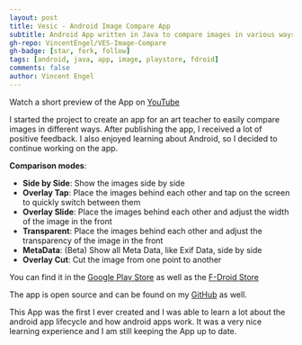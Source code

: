 ```yaml
---
layout: post
title: Vesic - Android Image Compare App
subtitle: Android App written in Java to compare images in various ways
gh-repo: VincentEngel/VES-Image-Compare
gh-badge: [star, fork, follow]
tags: [android, java, app, image, playstore, fdroid]
comments: false
author: Vincent Engel
---
```


Watch a short preview of the App on [YouTube](https://www.youtube.com/watch?v=KlXy7ZQIdQE)

I started the project to create an app for an art teacher to easily compare images in different ways. After publishing the app, I received a lot of positive feedback. I also enjoyed learning about Android, so I decided to continue working on the app.

**Comparison modes**:

- **Side by Side**: Show the images side by side
- **Overlay Tap**: Place the images behind each other and tap on the screen to quickly switch between them
- **Overlay Slide**: Place the images behind each other and adjust the width of the image in the front
- **Transparent**: Place the images behind each other and adjust the transparency of the image in the front
- **MetaData**: (Beta) Show all Meta Data, like Exif Data, side by side
- **Overlay Cut**: Cut the image from one point to another


You can find it in the [Google Play Store](https://play.google.com/store/apps/details?id=com.vincentengelsoftware.vesandroidimagecompare) as well as the [F-Droid Store](https://f-droid.org/packages/com.vincentengelsoftware.vesandroidimagecompare/)

The app is open source and can be found on my [GitHub](https://github.com/VincentEngel/VES-Image-Compare) as well.

This App was the first I ever created and I was able to learn a lot about the android app lifecycle and how android apps work. It was a very nice learning experience and I am still keeping the App up to date.
